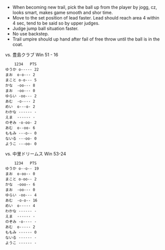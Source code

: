- When becoming new trail, pick the ball up from the player by jogg, cz, looks smart, makes game smooth and shor time. 
- Move to the set position of lead faster. Lead should reach area 4 within 4 sec, tend to be said so by upper judges.
- Judge jump ball situation faster.
- No use backstep.
- Trail umpire should up hand after fail of free throw until the ball is in the coat.

vs. 豊島クラブ
Win 51 - 16
```
	1234   PTS
ゆうか	o----- 22
まお	o-o--- 2
まこと	o-o--- 5
かな	-oo--- 8
まお	-oo--- 0
ゆらい	-oo--- 2
あむ	-o---- 2
めい	o---o- 2
わかな	------ -
えま	------ -
のぞみ	-o-oo- 2
あむ	o--oo- 6
ももみ	---o-- 0
ないる	---oo- 0
ようこ	---oo- 0
```

vs. 中里ドリームス
Win 53-24
```
	1234   PTS
ゆうか	o--o-- 19
まお	o-oo-- 0
まこと	o-oo-- 2
かな	-ooo-- 6
まお	-oo--- 0
ゆらい	-oo--- 4
あむ	-o-o-- 16
めい	o----- 4
わかな	------ -
えま	------ -
のぞみ	-o---- -
あむ	o----- 2
ももみ	------ 0
ないる	------ -
ようこ	------ -
```
